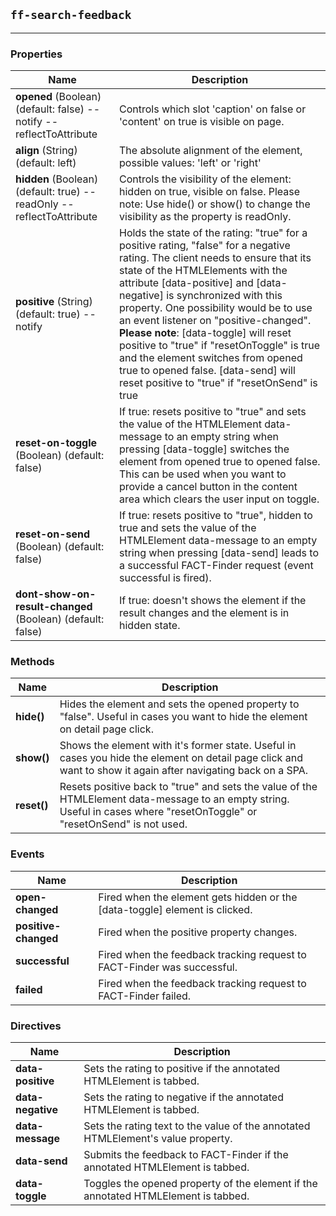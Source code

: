 ## `ff-search-feedback`
___
### Properties
| Name | Description |
| ---- | ----------- |
|**opened** (Boolean) (default: false) --notify --reflectToAttribute|Controls which slot 'caption' on false or 'content' on true is visible on page.|
|**align**  (String) (default: left)| The absolute alignment of the element, possible values: 'left' or 'right'|
|**hidden** (Boolean) (default: true) --readOnly --reflectToAttribute|  Controls the visibility of the element: hidden on true, visible on false. Please note: Use hide() or show() to change the visibility as the property is readOnly.|
|**positive**  (String) (default: true) --notify|  Holds the state of the rating: "true" for a positive rating, "false" for a negative rating. The client needs to ensure that its state of the HTMLElements with the attribute [data-positive] and [data-negative] is synchronized with this property. One possibility would be to use an event listener on "positive-changed". **Please note**: [data-toggle] will reset positive to "true" if "resetOnToggle" is true and the element switches from opened true to opened false. [data-send] will reset positive to "true" if "resetOnSend" is true|
|**reset-on-toggle** (Boolean) (default: false)|  If true: resets positive to "true" and sets the value of the HTMLElement data-message to an empty string when pressing [data-toggle] switches the element from opened true to opened false. This can be used when you want to provide a cancel button in the content area which clears the user input on toggle.|
|**reset-on-send** (Boolean) (default: false)|  If true: resets positive to "true", hidden to true and sets the value of the HTMLElement data-message to an empty string when pressing [data-send] leads to a successful FACT-Finder request (event successful is fired).|
|**dont-show-on-result-changed** (Boolean) (default: false)| If true: doesn't shows the element if the result changes and the element is in hidden state.|

### Methods
| Name | Description |
| ---- | ----------- |
|**hide()**| Hides the element and sets the opened property to "false". Useful in cases you want to hide the element on detail page click.|
|**show()**|  Shows the element with it's former state. Useful in cases you hide the element on detail page click and want to show it again after navigating back on a SPA.|
|**reset()**|  Resets positive back to "true" and sets the value of the HTMLElement data-message to an empty string. Useful in cases where "resetOnToggle" or "resetOnSend" is not used.|

### Events
| Name | Description |
| ---- | ----------- |
|**open-changed**| Fired when the element gets hidden or the [data-toggle] element is clicked.|
|**positive-changed**| Fired when the positive property changes.|
|**successful**| Fired when the feedback tracking request to FACT-Finder was successful.|
|**failed**| Fired when the feedback tracking request to FACT-Finder failed.|

### Directives
| Name | Description |
| ---- | ----------- |
|**data-positive**| Sets the rating to positive if the annotated HTMLElement is tabbed.|
|**data-negative**| Sets the rating to negative if the annotated HTMLElement is tabbed.|
|**data-message**| Sets the rating text to the value of the annotated HTMLElement's value property.|
|**data-send**| Submits the feedback to FACT-Finder if the annotated HTMLElement is tabbed.|
|**data-toggle**| Toggles the opened property of the element if the annotated HTMLElement is tabbed.|
